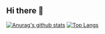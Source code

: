 ## Hi there 👋

<!--
**ezchuang/ezchuang** is a ✨ _special_ ✨ repository because its `README.md` (this file) appears on your GitHub profile.

Here are some ideas to get you started:

- 🔭 I’m currently working on ...
- 🌱 I’m currently learning ...
- 👯 I’m looking to collaborate on ...
- 🤔 I’m looking for help with ...
- 💬 Ask me about ...
- 📫 How to reach me: ...
- 😄 Pronouns: ...
- ⚡ Fun fact: ...
-->
[![Anurag's github stats](https://github-readme-stats.vercel.app/api?username=ezchuang&theme=vue-dark&layout=compact&hide=less)](https://github.com/ezchuang/github-readme-stats)  [![Top Langs](https://github-readme-stats.vercel.app/api/top-langs/?username=ezchuang&theme=vue-dark&layout=compact&hide=less)](https://github.com/ezchuang/github-readme-stats)

